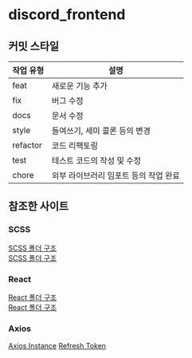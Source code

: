# discord_frontend

## 커밋 스타일

| 작업 유형 | 설명                                  |
| --------- | ------------------------------------- |
| feat      | 새로운 기능 추가                      |
| fix       | 버그 수정                             |
| docs      | 문서 수정                             |
| style     | 들여쓰기, 세미 콜론 등의 변경         |
| refactor  | 코드 리팩토링                         |
| test      | 테스트 코드의 작성 및 수정            |
| chore     | 외부 라이브러리 임포트 등의 작업 완료 |

## 참조한 사이트

### SCSS

[SCSS 폴더 구조](https://mine-it-record.tistory.com/594)<br />
[SCSS 폴더 구조](https://velog.io/@ohmy0418/SCSS-%ED%8F%B4%EB%8D%94%EA%B5%AC%EC%A1%B0)<br />

### React

[React 폴더 구조](https://choyeon-dev.tistory.com/entry/React-%ED%94%84%EB%A1%9C%EC%A0%9D%ED%8A%B8-%ED%8F%B4%EB%8D%94%EA%B5%AC%EC%A1%B0-%EB%A6%AC%ED%8C%A9%ED%86%A0%EB%A7%81)<br />
[React 폴더 구조](https://velog.io/@choco1drink/React-%EB%A6%AC%EC%95%A1%ED%8A%B8%EC%9D%98-%ED%8F%B4%EB%8D%94-%EA%B5%AC%EC%A1%B0-%EC%A0%95%EB%A6%AC%ED%95%98%EA%B8%B0)<br />

### Axios

[Axios Instance]()
[Refresh Token](https://s0ojin.tistory.com/44)
